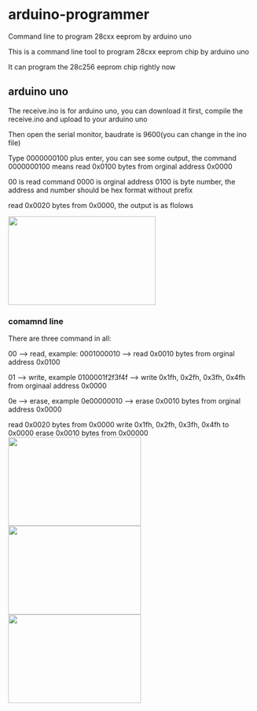 # arduino-programmer

Command line to program 28cxx eeprom by arduino uno

This is a command line tool to program 28cxx eeprom chip by arduino uno

It can program the 28c256 eeprom chip rightly now

## arduino uno
The receive.ino is for arduino uno, you can download it first, compile the receive.ino and upload to your arduino uno 

Then open the serial monitor, baudrate is 9600(you can change in the ino file) 

Type 0000000100 plus enter, you can see some output, the command 0000000100 means read 0x0100 bytes from orginal address 0x0000

00 is read command 0000 is orginal address 0100 is byte number, the address and number should be hex format without prefix

read 0x0020 bytes from 0x0000, the output is as flolows

<img src="https://github.com/2076625923/arduino-programmer/blob/main/read-first-no.png" width="300" height="180">

### comamnd line 
There are three command in all:

00 --> read,  example: 0001000010 --> read 0x0010 bytes from orginal address 0x0100

01 --> write, example 0100001f2f3f4f --> write 0x1fh, 0x2fh, 0x3fh, 0x4fh from orginaal address 0x0000

0e --> erase, example 0e00000010 --> erase 0x0010 bytes from orginal address 0x0000

read 0x0020 bytes from 0x0000          write 0x1fh, 0x2fh, 0x3fh, 0x4fh to 0x0000         erase 0x0010 bytes from 0x00000
<img src="https://github.com/2076625923/arduino-programmer/blob/main/read-first-no.png" width="270" height="180"><img src="https://github.com/2076625923/arduino-programmer/blob/main/read-after-write.png" width="270" height="180"><img src="https://github.com/2076625923/arduino-programmer/blob/main/read-after-erase.png" width="270" height="180"/>
